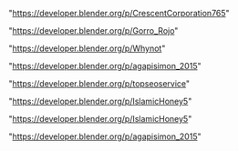 "https://developer.blender.org/p/CrescentCorporation765"

"https://developer.blender.org/p/Gorro_Rojo"

"https://developer.blender.org/p/Whynot"

"https://developer.blender.org/p/agapisimon_2015"

"https://developer.blender.org/p/topseoservice"

"https://developer.blender.org/p/IslamicHoney5"

 
"https://developer.blender.org/p/IslamicHoney5"


"https://developer.blender.org/p/agapisimon_2015"


 
